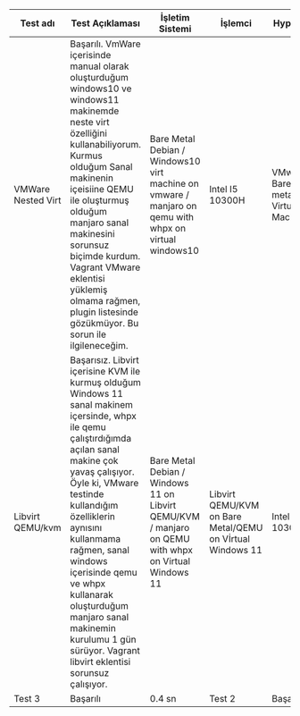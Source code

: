 | Test adı    | Test Açıklaması    | İşletim Sistemi   | İşlemci   | Hypervizor    | Tarih  |
|-------------|----------|--------|-------------|----------|--------|
| VMWare Nested Virt     | Başarılı. VmWare içerisinde manual olarak oluşturduğum windows10 ve windows11 makinemde neste virt özelliğini kullanabiliyorum. Kurmus olduğum Sanal makinenin içeisiine QEMU ile oluşturmuş olduğum manjaro sanal makinesini sorunsuz biçimde kurdum. Vagrant VMware eklentisi yüklemiş olmama rağmen, plugin listesinde gözükmüyor. Bu sorun ile ilgileneceğim. |Bare Metal Debian / Windows10 virt machine on vmware / manjaro on qemu with whpx on virtual windows10 | Intel I5 10300H     | VMware on Bare metal/Qemu Virtual Machine | 28.04.2025 |
| Libvirt QEMU/kvm      | Başarısız. Libvirt içerisine KVM ile kurmuş olduğum Windows 11 sanal makinem içersinde, whpx ile qemu çalıştırdığımda açılan sanal makine çok yavaş çalışıyor. Öyle ki, VMware testinde kullandığım özelliklerin aynısını kullanmama rağmen, sanal windows içerisinde qemu ve whpx kullanarak oluşturduğum manjaro sanal makinemin kurulumu 1 gün sürüyor. Vagrant libvirt eklentisi sorunsuz çalışıyor.| Bare Metal Debian / Windows 11 on Libvirt QEMU/KVM / manjaro on QEMU with whpx on Virtual Windows 11 | Libvirt QEMU/KVM on Bare Metal/QEMU on Vİrtual Windows 11     | Intel I5 10300H  | 28.04.2025 |
| Test 3      | Başarılı | 0.4 sn | Test 2      | Başarısız| 0.8 sn |
